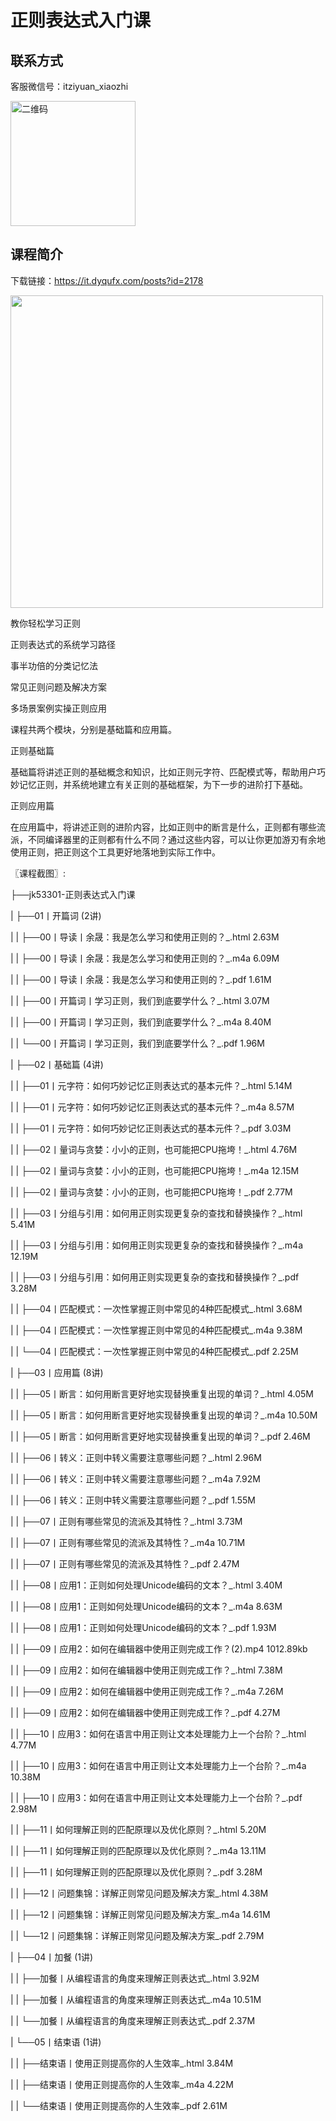 # 正则表达式入门课  

## 联系方式

客服微信号：itziyuan_xiaozhi

<img src="https://ziyuanyun.oss-cn-guangzhou.aliyuncs.com/common/20240614073449/666b82192834a.jpg" width="200" height="200" alt="二维码">

## 课程简介

下载链接：https://it.dyqufx.com/posts?id=2178

<img src="https://ziyuanyun.oss-cn-guangzhou.aliyuncs.com/yun/20240515183715/6644905be6e2c.jpg" width="500" alt="">

  教你轻松学习正则

 正则表达式的系统学习路径

 事半功倍的分类记忆法

 常见正则问题及解决方案

 多场景案例实操正则应用

 课程共两个模块，分别是基础篇和应用篇。

 正则基础篇

 基础篇将讲述正则的基础概念和知识，比如正则元字符、匹配模式等，帮助用户巧妙记忆正则，并系统地建立有关正则的基础框架，为下一步的进阶打下基础。

 正则应用篇

 在应用篇中，将讲述正则的进阶内容，比如正则中的断言是什么，正则都有哪些流派，不同编译器里的正则都有什么不同？通过这些内容，可以让你更加游刃有余地使用正则，把正则这个工具更好地落地到实际工作中。

 〖课程截图〗:

  ├──jk53301-正则表达式入门课

 | ├──01丨开篇词 (2讲)

 | | ├──00丨导读丨余晟：我是怎么学习和使用正则的？_.html 2.63M

 | | ├──00丨导读丨余晟：我是怎么学习和使用正则的？_.m4a 6.09M

 | | ├──00丨导读丨余晟：我是怎么学习和使用正则的？_.pdf 1.61M

 | | ├──00丨开篇词丨学习正则，我们到底要学什么？_.html 3.07M

 | | ├──00丨开篇词丨学习正则，我们到底要学什么？_.m4a 8.40M

 | | └──00丨开篇词丨学习正则，我们到底要学什么？_.pdf 1.96M

 | ├──02丨基础篇 (4讲)

 | | ├──01丨元字符：如何巧妙记忆正则表达式的基本元件？_.html 5.14M

 | | ├──01丨元字符：如何巧妙记忆正则表达式的基本元件？_.m4a 8.57M

 | | ├──01丨元字符：如何巧妙记忆正则表达式的基本元件？_.pdf 3.03M

 | | ├──02丨量词与贪婪：小小的正则，也可能把CPU拖垮！_.html 4.76M

 | | ├──02丨量词与贪婪：小小的正则，也可能把CPU拖垮！_.m4a 12.15M

 | | ├──02丨量词与贪婪：小小的正则，也可能把CPU拖垮！_.pdf 2.77M

 | | ├──03丨分组与引用：如何用正则实现更复杂的查找和替换操作？_.html 5.41M

 | | ├──03丨分组与引用：如何用正则实现更复杂的查找和替换操作？_.m4a 12.19M

 | | ├──03丨分组与引用：如何用正则实现更复杂的查找和替换操作？_.pdf 3.28M

 | | ├──04丨匹配模式：一次性掌握正则中常见的4种匹配模式_.html 3.68M

 | | ├──04丨匹配模式：一次性掌握正则中常见的4种匹配模式_.m4a 9.38M

 | | └──04丨匹配模式：一次性掌握正则中常见的4种匹配模式_.pdf 2.25M

 | ├──03丨应用篇 (8讲)

 | | ├──05丨断言：如何用断言更好地实现替换重复出现的单词？_.html 4.05M

 | | ├──05丨断言：如何用断言更好地实现替换重复出现的单词？_.m4a 10.50M

 | | ├──05丨断言：如何用断言更好地实现替换重复出现的单词？_.pdf 2.46M

 | | ├──06丨转义：正则中转义需要注意哪些问题？_.html 2.96M

 | | ├──06丨转义：正则中转义需要注意哪些问题？_.m4a 7.92M

 | | ├──06丨转义：正则中转义需要注意哪些问题？_.pdf 1.55M

 | | ├──07丨正则有哪些常见的流派及其特性？_.html 3.73M

 | | ├──07丨正则有哪些常见的流派及其特性？_.m4a 10.71M

 | | ├──07丨正则有哪些常见的流派及其特性？_.pdf 2.47M

 | | ├──08丨应用1：正则如何处理Unicode编码的文本？_.html 3.40M

 | | ├──08丨应用1：正则如何处理Unicode编码的文本？_.m4a 8.63M

 | | ├──08丨应用1：正则如何处理Unicode编码的文本？_.pdf 1.93M

 | | ├──09丨应用2：如何在编辑器中使用正则完成工作？(2).mp4 1012.89kb

 | | ├──09丨应用2：如何在编辑器中使用正则完成工作？_.html 7.38M

 | | ├──09丨应用2：如何在编辑器中使用正则完成工作？_.m4a 7.26M

 | | ├──09丨应用2：如何在编辑器中使用正则完成工作？_.pdf 4.27M

 | | ├──10丨应用3：如何在语言中用正则让文本处理能力上一个台阶？_.html 4.77M

 | | ├──10丨应用3：如何在语言中用正则让文本处理能力上一个台阶？_.m4a 10.38M

 | | ├──10丨应用3：如何在语言中用正则让文本处理能力上一个台阶？_.pdf 2.98M

 | | ├──11丨如何理解正则的匹配原理以及优化原则？_.html 5.20M

 | | ├──11丨如何理解正则的匹配原理以及优化原则？_.m4a 13.11M

 | | ├──11丨如何理解正则的匹配原理以及优化原则？_.pdf 3.28M

 | | ├──12丨问题集锦：详解正则常见问题及解决方案_.html 4.38M

 | | ├──12丨问题集锦：详解正则常见问题及解决方案_.m4a 14.61M

 | | └──12丨问题集锦：详解正则常见问题及解决方案_.pdf 2.79M

 | ├──04丨加餐 (1讲)

 | | ├──加餐丨从编程语言的角度来理解正则表达式_.html 3.92M

 | | ├──加餐丨从编程语言的角度来理解正则表达式_.m4a 10.51M

 | | └──加餐丨从编程语言的角度来理解正则表达式_.pdf 2.37M

 | └──05丨结束语 (1讲)

 | | ├──结束语丨使用正则提高你的人生效率_.html 3.84M

 | | ├──结束语丨使用正则提高你的人生效率_.m4a 4.22M

 | | └──结束语丨使用正则提高你的人生效率_.pdf 2.61M

  